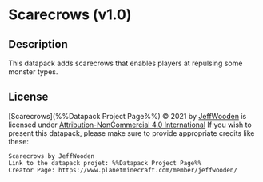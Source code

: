 # Scarecrows (v1.0)
## Description
This datapack adds scarecrows that enables players at repulsing some monster types.
## License

[Scarecrows](%%Datapack Project Page%%) © 2021 by [JeffWooden](https://www.planetminecraft.com/member/jeffwooden/) is licensed under [Attribution-NonCommercial 4.0 International](https://creativecommons.org/licenses/by-nc/4.0/)
If you wish to present this datapack, please make sure to provide appropriate credits like these:
```
Scarecrows by JeffWooden
Link to the datapack projet: %%Datapack Project Page%%
Creator Page: https://www.planetminecraft.com/member/jeffwooden/
```
